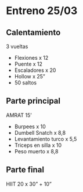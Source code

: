 # Entreno 25/03

## Calentamiento

3 vueltas

- Flexiones x 12
- Puente x 12
- Escaladores x 20
- Hollow x 25”
- 50 saltos

## Parte principal

AMRAT 15’

- Burpees x 10
- Dumbell Snatch x 8,8
- Levantamiento turco x 5,5
- Triceps en silla x 10
- Peso muerto x 8,8

## Parte final

HIIT 20 x 30” + 10”
